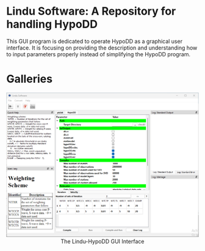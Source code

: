 # Lindu Software: A Repository for handling HypoDD

This GUI program is dedicated to operate HypoDD as a graphical user interface. It is focusing on providing the description and understanding how to input parameters properly instead of simplifying the HypoDD program.

# Galleries
<p align="center">
	<img src="/src/figs/lindu-hypoDD-1.png" alt="The Lindu-HypoDD GUI Interface" width="800"/>
	<br>
	The Lindu-HypoDD GUI Interface
	<br>	
</p>